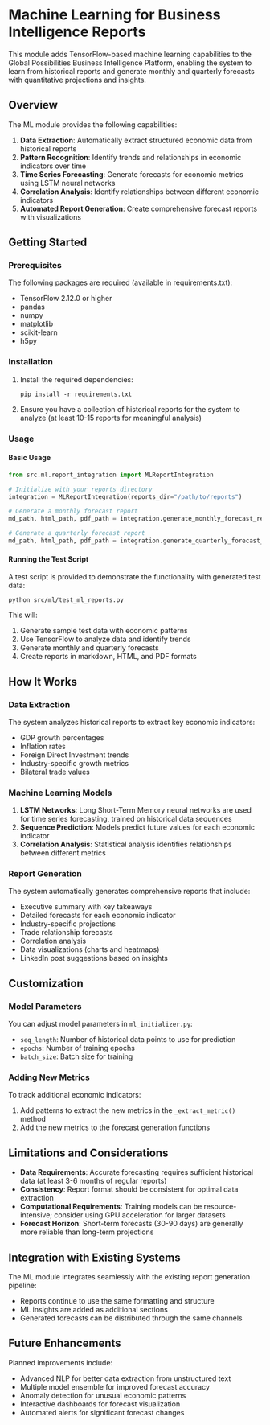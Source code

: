# Machine Learning for Business Intelligence Reports

This module adds TensorFlow-based machine learning capabilities to the Global Possibilities Business Intelligence Platform, enabling the system to learn from historical reports and generate monthly and quarterly forecasts with quantitative projections and insights.

## Overview

The ML module provides the following capabilities:

1. **Data Extraction**: Automatically extract structured economic data from historical reports
2. **Pattern Recognition**: Identify trends and relationships in economic indicators over time
3. **Time Series Forecasting**: Generate forecasts for economic metrics using LSTM neural networks
4. **Correlation Analysis**: Identify relationships between different economic indicators
5. **Automated Report Generation**: Create comprehensive forecast reports with visualizations

## Getting Started

### Prerequisites

The following packages are required (available in requirements.txt):
- TensorFlow 2.12.0 or higher
- pandas
- numpy
- matplotlib
- scikit-learn
- h5py

### Installation

1. Install the required dependencies:
   ```
   pip install -r requirements.txt
   ```

2. Ensure you have a collection of historical reports for the system to analyze (at least 10-15 reports for meaningful analysis)

### Usage

#### Basic Usage

```python
from src.ml.report_integration import MLReportIntegration

# Initialize with your reports directory
integration = MLReportIntegration(reports_dir="/path/to/reports")

# Generate a monthly forecast report
md_path, html_path, pdf_path = integration.generate_monthly_forecast_report()

# Generate a quarterly forecast report
md_path, html_path, pdf_path = integration.generate_quarterly_forecast_report()
```

#### Running the Test Script

A test script is provided to demonstrate the functionality with generated test data:

```
python src/ml/test_ml_reports.py
```

This will:
1. Generate sample test data with economic patterns
2. Use TensorFlow to analyze data and identify trends
3. Generate monthly and quarterly forecasts
4. Create reports in markdown, HTML, and PDF formats

## How It Works

### Data Extraction

The system analyzes historical reports to extract key economic indicators:
- GDP growth percentages
- Inflation rates
- Foreign Direct Investment trends
- Industry-specific growth metrics
- Bilateral trade values

### Machine Learning Models

1. **LSTM Networks**: Long Short-Term Memory neural networks are used for time series forecasting, trained on historical data sequences
2. **Sequence Prediction**: Models predict future values for each economic indicator
3. **Correlation Analysis**: Statistical analysis identifies relationships between different metrics

### Report Generation

The system automatically generates comprehensive reports that include:
- Executive summary with key takeaways
- Detailed forecasts for each economic indicator
- Industry-specific projections
- Trade relationship forecasts
- Correlation analysis
- Data visualizations (charts and heatmaps)
- LinkedIn post suggestions based on insights

## Customization

### Model Parameters

You can adjust model parameters in `ml_initializer.py`:
- `seq_length`: Number of historical data points to use for prediction
- `epochs`: Number of training epochs
- `batch_size`: Batch size for training

### Adding New Metrics

To track additional economic indicators:
1. Add patterns to extract the new metrics in the `_extract_metric()` method
2. Add the new metrics to the forecast generation functions

## Limitations and Considerations

- **Data Requirements**: Accurate forecasting requires sufficient historical data (at least 3-6 months of regular reports)
- **Consistency**: Report format should be consistent for optimal data extraction
- **Computational Requirements**: Training models can be resource-intensive; consider using GPU acceleration for larger datasets
- **Forecast Horizon**: Short-term forecasts (30-90 days) are generally more reliable than long-term projections

## Integration with Existing Systems

The ML module integrates seamlessly with the existing report generation pipeline:
- Reports continue to use the same formatting and structure
- ML insights are added as additional sections
- Generated forecasts can be distributed through the same channels

## Future Enhancements

Planned improvements include:
- Advanced NLP for better data extraction from unstructured text
- Multiple model ensemble for improved forecast accuracy
- Anomaly detection for unusual economic patterns
- Interactive dashboards for forecast visualization
- Automated alerts for significant forecast changes 